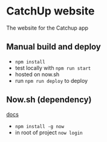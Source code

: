 # CatchUp website
The website for the Catchup app

## Manual build and deploy
- `npm install`
- test locally with `npm run start`
- hosted on now.sh
- run `npm run deploy` to deploy

## Now.sh (dependency)
[docs](https://now.sh)

- `npm install -g now`
- in root of project `now login`
